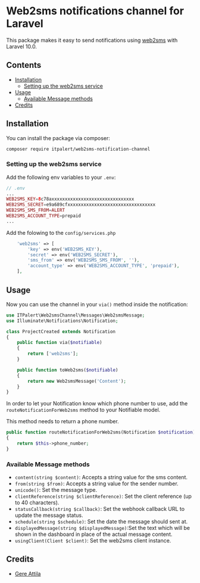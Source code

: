# Web2sms notifications channel for Laravel

This package makes it easy to send notifications using [web2sms](https://www.web2sms.ro/) with Laravel 10.0.

## Contents

- [Installation](#installation)
	- [Setting up the web2sms service](#setting-up-the-web2sms-service)
- [Usage](#usage)
	- [Available Message methods](#available-message-methods)
- [Credits](#credits)


## Installation

You can install the package via composer:

``` bash
composer require itpalert/web2sms-notification-channel
```

### Setting up the web2sms service

Add the following env variables to your `.env`:

```php
// .env
...
WEB2SMS_KEY=8c78axxxxxxxxxxxxxxxxxxxxxxxxxxxxxxx
WEB2SMS_SECRET=e9a689cfxxxxxxxxxxxxxxxxxxxxxxxxxxxxxxxxx
WEB2SMS_SMS_FROM=ALERT
WEB2SMS_ACCOUNT_TYPE=prepaid
...
```

Add the folowing to the `config/services.php`

```php
    'web2sms' => [
        'key' => env('WEB2SMS_KEY'),
        'secret' => env('WEB2SMS_SECRET'),
        'sms_from' => env('WEB2SMS_SMS_FROM', ''),
        'account_type' => env('WEB2SMS_ACCOUNT_TYPE', 'prepaid'),
    ],
```

## Usage

Now you can use the channel in your `via()` method inside the notification:

``` php
use ITPalert\Web2smsChannel\Messages\Web2smsMessage;
use Illuminate\Notifications\Notification;

class ProjectCreated extends Notification
{
    public function via($notifiable)
    {
        return ['web2sms'];
    }

    public function toWeb2sms($notifiable)
    {
        return new Web2smsMessage('Content');
    }
}
```

In order to let your Notification know which phone number to use, add the `routeNotificationForWeb2sms` method to your Notifiable model.

This method needs to return a phone number.

```php
public function routeNotificationForWeb2sms(Notification $notification)
{
    return $this->phone_number;
}
```

### Available Message methods

- `content(string $content)`: Accepts a string value for the sms content.
- `from(string $from)`: Accepts a string value for the sender number.
- `unicode()`: Set the message type.
- `clientReference(string $clientReference)`: Set the client reference (up to 40 characters).
- `statusCallback(string $callback)`: Set the webhook callback URL to update the message status.
- `schedule(string $schedule)`: Set the date the message should sent at.
- `displayedMessage(string $displayedMessage)`:Set the text which will be shown in the dashboard in place of the actual message content.
- `usingClient(Client $client)`: Set the web2sms client instance.

## Credits

- [Gere Attila](https://github.com/itpalert)